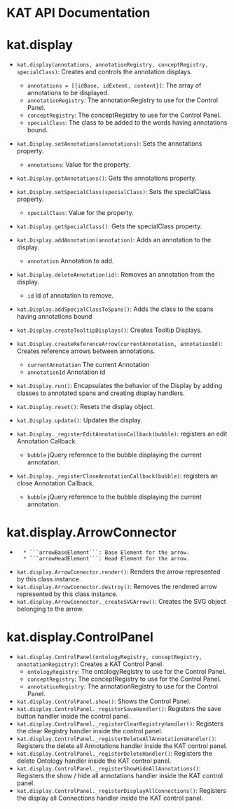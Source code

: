 # KAT API Documentation


# kat.display

* ```kat.display(annotations, annotationRegistry, conceptRegistry, specialClass)```: Creates and controls the annotation displays.
	* ```annotations = [{idBase, idExtent, content}]```: The array of annotations to be displayed.
	* ```annotationRegistry```: The annotationRegistry to use for the Control Panel. 
	* ```conceptRegistry```: The conceptRegistry to use for the Control Panel. 
	* ```specialClass```: The class to be added to the words having annotations bound.

* ```kat.Display.setAnnotations(annotations)```: Sets the annotations property. 
	* ```annotations```: Value for the property. 
* ```kat.Display.getAnnotations()```: Gets the annotations property. 
* ```kat.Display.setSpecialClass(specialClass)```: Sets the specialClass property. 
	* ```specialClass```: Value for the property. 
* ```kat.Display.getSpecialClass()```: Gets the specialClass property. 
* ```kat.Display.addAnnotation(annotation)```: Adds an annotation to the display.
	* ```annotation``` Annotation to add. 
* ```kat.Display.deleteAnnotation(id)```: Removes an annotation from the display. 
	* ```id``` Id of annotation to remove. 
* ```kat.Display.addSpecialClassToSpans()```: Adds the class to the spans having annotations bound
* ```kat.Display.createTooltipDisplays()```: Creates Tooltip Displays. 
* ```kat.Display.createReferenceArrow(currentAnnotation, annotationId)```: Creates reference arrows between annotations. 
	*	```currentAnnotation``` The current Annotation
	*	```annotationId``` Annotation id
* ```kat.Display.run()```: Encapsulates the behavior of the Display by adding classes to annotated spans and creating display handlers. 
* ```kat.Display.reset()```: Resets the display object.
* ```kat.Display.update()```: Updates the display. 
* ```kat.Display._registerEditAnnotationCallback(bubble)```: registers an edit Annotation Callback. 
	* ```bubble``` jQuery reference to the bubble displaying the current annotation. 
* ```kat.Display._registerCloseAnnotationCallback(bubble)```: registers an close Annotation Callback. 
	* ```bubble``` jQuery reference to the bubble displaying the current annotation. 

# kat.display.ArrowConnector

* ```kat.display.ArrowConnector(arrowBaseElement, arrowHeadElement): Creates an svg arrow that can be used to connect two dom elements, for example a reference field annotation to the referenced item. 
	* ```arrowBaseElement```: Base Element for the arrow. 
	* ```arrowHeadElement```: Head Element for the arrow. 
* ```kat.display.ArrowConnector.render()```: Renders the arrow represented by this class instance. 
* ```kat.display.ArrowConnector.destroy()```: Removes the rendered arrow represented by this class instance. 
* ```kat.display.ArrowConnector._createSVGArrow()```: Creates the SVG object belonging to the arrow. 

# kat.display.ControlPanel

* ```kat.display.ControlPanel(ontologyRegistry, conceptRegistry, annotationRegistry)```: Creates a KAT Control Panel. 
	* ```ontologyRegistry```: The ontologyRegistry to use for the Control Panel. 
	* ```conceptRegistry```: The conceptRegistry to use for the Control Panel. 
	* ```annotationRegistry```: The annotationRegistry to use for the Control Panel. 
* ```kat.display.ControlPanel.show()```: Shows the Control Panel. 
* ```kat.display.ControlPanel._registerSaveHandler()```: Registers the save button handler inside the control panel. 
* ```kat.display.ControlPanel._registerClearRegistryHandler()```: Registers the clear Registry handler inside the control panel. 
* ```kat.display.ControlPanel._registerDeleteAllAnnotationsHandler()```: Registers the delete all Annotations handler inside the KAT control panel. 
* ```kat.display.ControlPanel._registerDeleteHandler()```: Registers the delete Ontology handler inside the KAT control panel. 
* ```kat.display.ControlPanel._registerShowHideAllAnnotations()```: Registers the show / hide all annotations handler inside the KAT control panel. 
* ```kat.display.ControlPanel._registerDisplayAllConnections()```: Registers the display all Connections handler inside the KAT control panel. 